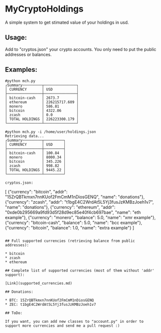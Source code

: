 # MyCryptoHoldings

A simple system to get stimated value of your holdings in usd.

## Usage:

Add to "cryptos.json" your crypto accounts. You only need to put the public addresses or balances.

## Examples:

```
#python mch.py
┌Summary─────────┬───────────────┐
│ CURRENCY       │ USD           │
├────────────────┼───────────────┤
│ bitcoin-cash   │ 2673.7        │
│ ethereum       │ 226215717.609 │
│ monero         │ 586.81        │
│ bitcoin        │ 4322.06       │
│ zcash          │ 0.0           │
│ TOTAL HOLDINGS │ 226223300.179 │
└────────────────┴───────────────┘
```

```
#python mch.py -i /home/user/holdings.json
Retrieving data...
┌Summary─────────┬─────────┐
│ CURRENCY       │ USD     │
├────────────────┼─────────┤
│ bitcoin-cash   │ 100.84  │
│ monero         │ 8000.34 │
│ bitcoin        │ 345.226 │
│ zcash          │ 998.82  │
│ TOTAL HOLDINGS │ 9445.22 │
└────────────────┴─────────┘

cryptos.json:
```
[
    {"currency": "bitcoin", "addr": "15ZrQBTkmxn7nnKUof2FmCmM1nDiosGENQ", "name": "donations"},
    {"currency": "zcash", "addr": "t1bgE4C2WrdAt5L5Yj3fusJzKMBzJoeh1v7", "name": "donations"},
    {"currency": "ethereum", "addr": "0xde0b295669a9fd93d5f28d9ec85e40f4cb697bae", "name": "eth example"},
    {"currency": "monero", "balance": 5.0, "name": "xmr example"},
    {"currency": "bitcoin-cash", "balance": 5.0, "name": "bcc example"},
    {"currency": "bitcoin", "balance": 1.0, "name": "extra example"}
]
```

## Full supported currencies (retrieving balance from public addresses):

* bitcoin
* zcash
* ethereum

## Complete list of supported currencies (most of them without 'addr' support):

[Link](supported_currencies.md)

## Donations:

* BTC: 15ZrQBTkmxn7nnKUof2FmCmM1nDiosGENQ
* ZEC: t1bgE4C2WrdAt5L5Yj3fusJzKMBzJoeh1v7

## ToDo:

If you want, you can add new classes to "account.py" in order to support more currencies and send me a pull request :)
